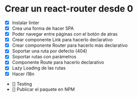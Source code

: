 # Crear un react-router desde 0

- [x] Instalar linter
- [x] Crea una forma de hacer SPA
- [x] Poder navegar entre páginas con el botón de atras
- [x] Crear componente Link para hacerlo declarativo
- [x] Crear componente Router para hacerlo más declarativo
- [x] Soportar una ruta por defecto (404)
- [x] Soportar rutas con parámetros
- [x] Componente Route para hacerlo declarativo
- [x] Lazy Loading de las rutas
- [x] Hacer i18n
- [] Testing
- [] Publicar el paquete en NPM